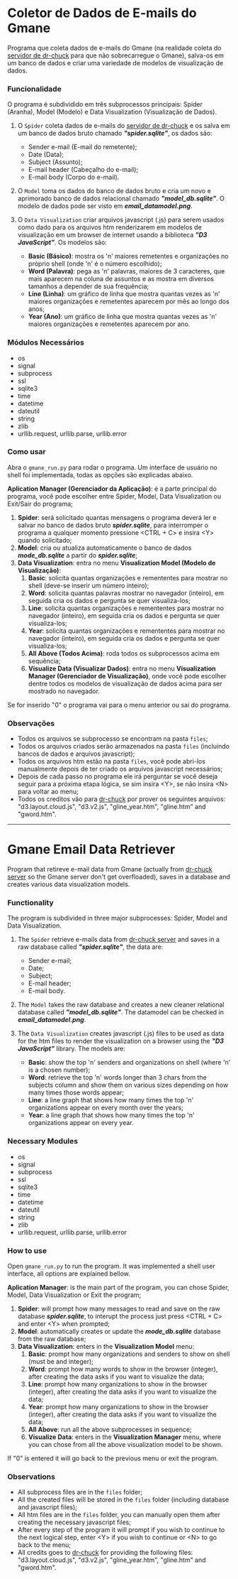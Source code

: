 # Coletor de Dados de E-mails do Gmane
Programa que coleta dados de e-mails do Gmane (na realidade coleta do [servidor de dr-chuck](https://mbox.dr-chuck.net) para que não sobrecarregue o Gmane), salva-os em um banco de dados e criar uma variedade de modelos de visualização de dados.

### Funcionalidade

O programa é subdividido em três subprocessos principais: Spider (Aranha), Model (Modelo) e Data Visualization (Visualização de Dados).

1. O `Spider` coleta dados de e-mails do [servidor de dr-chuck](https://mbox.dr-chuck.net) e os salva em um banco de dados bruto chamado ***"spider.sqlite"***, os dados são:
    - Sender e-mail (E-mail do remetente);
    - Date (Data);
    - Subject (Assunto);
    - E-mail header (Cabeçalho do e-mail);
    - E-mail body (Corpo do e-mail).

2. O `Model` toma os dados do banco de dados bruto e cria um novo e aprimorado banco de dados relacional chamado ***"model_db.sqlite"***. O modelo de dados pode ser visto em ***email_datamodel.png***.

3. O `Data Visualization` criar arquivos javascript (.js) para serem usados como dado para os arquivos htm renderizarem em modelos de visualização em um browser de internet usando a biblioteca ***"D3 JavaScript"***. Os modelos são:
    - **Basic (Básico)**: mostra os 'n' maiores remetentes e organizações no próprio shell (onde 'n' é o número escolhido);
    - **Word (Palavra)**: pega as 'n' palavras, maiores de 3 caracteres, que mais aparecem na coluna de assuntos e as mostra em diversos tamanhos a depender de sua frequência;
    - **Line (Linha)**: um gráfico de linha que mostra quantas vezes as 'n' maiores organizações e remetentes aparecem por mês ao longo dos anos;
    - **Year (Ano)**: um gráfico de linha que mostra quantas vezes as 'n' maiores organizações e remetentes aparecem por ano.

### Módulos Necessários
- os
- signal
- subprocess
- ssl
- sqlite3
- time
- datetime
- dateutil
- string
- zlib
- urllib.request, urllib.parse, urllib.error

### Como usar

Abra o `gmane_run.py` para rodar o programa. Um interface de usuário no shell foi implementada, todas as opções são explicadas abaixo.

**Aplication Manager (Gerenciador da Aplicação)**: é a parte principal do programa, você pode escolher entre Spider, Model, Data Visualization ou Exit/Sair do programa;

1. **Spider**: será solicitado quantas mensagens o programa deverá ler e salvar no banco de dados bruto ***spider.sqlite***, para interromper o programa a qualquer momento pressione \<CTRL + C> e insira \<Y> quando solicitado;
2. **Model**: cria ou atualiza automaticamente o banco de dados ***mode_db.sqlite*** a partir do ***spider.sqlite***;
3. **Data Visualization**: entra no menu **Visualization Model (Modelo de Visualização)**:
   1. **Basic**: solicita quantas organizações e remententes para mostrar no shell (deve-se inserir um número inteiro);
    2. **Word**: solicita quantas palavras mostrar no navegador (inteiro), em seguida cria os dados e pergunta se quer visualiza-los;
    3. **Line**: solicita quantas organizações e remententes para mostrar no navegador (inteiro), em seguida cria os dados e pergunta se quer visualiza-los;
    4. **Year**: solicita quantas organizações e remententes para mostrar no navegador (inteiro), em seguida cria os dados e pergunta se quer visualiza-los;
    5. **All Above (Todos Acima)**: roda todos os subprocessos acima em sequência;
    9. **Visualize Data (Visualizar Dados)**: entra no menu **Visualization Manager (Gerenciador de Visualização)**, onde você pode escolher dentre todos os modelos de visualização de dados acima para ser mostrado no navegador.

Se for inserido "0" o programa vai para o menu anterior ou sai do programa.

### Observações
- Todos os arquivos se subprocesso se encontram na pasta `files`;
- Todos os arquivos criados serão armazenados na pasta `files` (incluindo bancos de dados e arquivos javascript);
- Todos os arquivos htm estão na pasta `files`, você pode abri-los manualmente depois de ter criado os arquivos javascript necessários;
- Depois de cada passo no programa ele irá perguntar se você deseja seguir para a próxima etapa lógica, se sim insira \<Y>, se não insira \<N> para voltar ao menu;
- Todos os creditos vão para [dr-chuck](https://dr-chuck.com/) por prover os seguintes arquivos: "d3.layout.cloud.js", "d3.v2.js", "gline_year.htm", "gline.htm" and "gword.htm".

---

# Gmane Email Data Retriever

Program that retireve e-mail data from Gmane (actually from [dr-chuck server](https://mbox.dr-chuck.net) so the Gmane server don't get overfloaded), saves in a database and creates various data visualization models.

### Functionality

The program is subdivided in three major subprocesses: Spider, Model and Data Visualization.

1. The `Spider` retrieve e-mails data from [dr-chuck server](https://mbox.dr-chuck.net) and saves in a raw database called ***"spider.sqlite"***, the data are:
    - Sender e-mail;
    - Date;
    - Subject;
    - E-mail header;
    - E-mail body.

2. The `Model` takes the raw database and creates a new cleaner relational database called ***"model_db.sqlite"***. The datamodel can be checked in ***email_datamodel.png***.

3. The `Data Visualization` creates javascript (.js) files to be used as data for the htm files to render the visualization on a browser using the ***"D3 JavaScript"*** library. The models are:
    - **Basic**: show the top 'n' senders and organizations on shell (where 'n' is a chosen number);
    - **Word**: retrieve the top 'n' words longer than 3 chars from the subjects column and show them on various sizes depending on how many times those words appear;
    - **Line**: a line graph that shows how many times the top 'n' organizations appear on every month over the years;
    - **Year**: a line graph that shows how many times the top 'n' organizations appear on every year.

### Necessary Modules
- os
- signal
- subprocess
- ssl
- sqlite3
- time
- datetime
- dateutil
- string
- zlib
- urllib.request, urllib.parse, urllib.error

### How to use

Open `gmane_run.py` to run the program. It was implemented a shell user interface, all options are explained bellow.

**Aplication Manager**: is the main part of the program, you can chose Spider, Model, Data Visualization or Exit the program;

1. **Spider**: will prompt how many messages to read and save on the raw database ***spider.sqlite***, to interupt the process just press \<CTRL + C> and enter \<Y> when prompted;
2. **Model**: automatically creates or update the ***mode_db.sqlite*** database from the raw database;
3. **Data Visualization**: enters in the **Visualization Model** menu:
    1. **Basic**: prompt how many organizations and senders to show on shell (must be and integer);
    2. **Word**: prompt how many words to show in the browser (integer), after creating the data asks if you want to visualize the data;
    3. **Line**: prompt how many organizations to show in the browser (integer), after creating the data asks if you want to visualize the data;
    4. **Year**: prompt how many organizations to show in the browser (integer), after creating the data asks if you want to visualize the data;
    5. **All Above**: run all the above subprocesses in sequence;
    9. **Visualize Data**: enters in the **Visualization Manager** menu, where you can chose from all the above visualization model to be shown.

If "0" is entered it will go back to the previous menu or exit the program.

### Observations
- All subprocess files are in the `files` folder;
- All the created files will be stored in the `files` folder (including database and javascript files);
- All htm files are in the `files` folder, you can manually open them after creating the necessary javascript files;
- After every step of the program it will prompt if you wish to continue to the next logical step, enter \<Y> if you wish to continue or \<N> to go back to the menu;
- All credits goes to [dr-chuck](https://dr-chuck.com/) for providing the following files: "d3.layout.cloud.js", "d3.v2.js", "gline_year.htm", "gline.htm" and "gword.htm".
